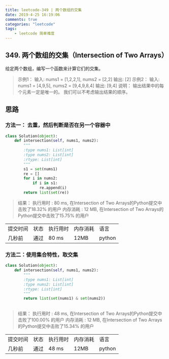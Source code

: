 ```yaml
---
title: leetcode-349 | 两个数组的交集
date: 2019-4-25 16:19:06
comments: true
categories: "leetcode"
tags: 
    - leetcode 简单难度
---
```


## 349. 两个数组的交集（Intersection of Two Arrays）

给定两个数组，编写一个函数来计算它们的交集。

><span>示例1：</span>
输入: nums1 = [1,2,2,1], nums2 = [2,2]
输出: [2]
><span>示例2：</span>
输入: nums1 = [4,9,5], nums2 = [9,4,9,8,4]
输出: [9,4]
><span>说明：</span>
输出结果中的每个元素一定是唯一的。
我们可以不考虑输出结果的顺序。



## 思路
### 方法一： 去重，然后判断是否在另一个容器中



``` python
class Solution(object):
    def intersection(self, nums1, nums2):
        """
        :type nums1: List[int]
        :type nums2: List[int]
        :rtype: List[int]
        """
        s1 = set(nums1)
        re = []
        for i in nums2:
            if i in s1:
               re.append(i)
        return list(set(re))   
```

><span>结果：</span>
执行用时 : 80 ms, 在Intersection of Two Arrays的Python提交中击败了18.32% 的用户
内存消耗 : 12 MB, 在Intersection of Two Arrays的Python提交中击败了15.75% 的用户
<table><tr><td>提交时间</td><td>状态</td><td>执行用时</td><td>内存消耗</td><td>语言</td></tr><tr><td>几秒前</td><td>通过</td><td>80 ms</td><td>12MB</td><td>python</td></tr></table>

### 方法二：使用集合特性，取交集


```python 
class Solution(object):
    def intersection(self, nums1, nums2):
        """
        :type nums1: List[int]
        :type nums2: List[int]
        :rtype: List[int]
        """
        return list(set(nums1) & set(nums2))
        
```

><span>结果：</span>
执行用时 : 48 ms, 在Intersection of Two Arrays的Python提交中击败了100.00% 的用户
内存消耗 : 12 MB, 在Intersection of Two Arrays的Python提交中击败了15.34% 的用户
<table><tr><td>提交时间</td><td>状态</td><td>执行用时</td><td>内存消耗</td><td>语言</td></tr><tr><td>几秒前</td><td>通过</td><td>48 ms</td><td>12MB</td><td>python</td></tr></table>
